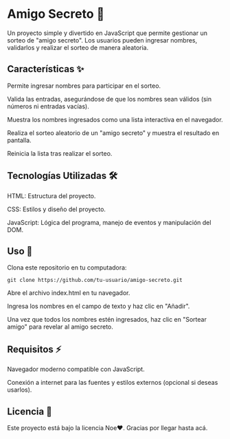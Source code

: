# Amigo Secreto 🎉

Un proyecto simple y divertido en JavaScript que permite gestionar un sorteo de "amigo secreto". Los usuarios pueden ingresar nombres, validarlos y realizar el sorteo de manera aleatoria.

## Características ✨
Permite ingresar nombres para participar en el sorteo.

Valida las entradas, asegurándose de que los nombres sean válidos (sin números ni entradas vacías).

Muestra los nombres ingresados como una lista interactiva en el navegador.

Realiza el sorteo aleatorio de un "amigo secreto" y muestra el resultado en pantalla.

Reinicia la lista tras realizar el sorteo.



## Tecnologías Utilizadas 🛠️

HTML: Estructura del proyecto.

CSS: Estilos y diseño del proyecto.

JavaScript: Lógica del programa, manejo de eventos y manipulación del DOM.

## Uso 🚀
Clona este repositorio en tu computadora:
```
git clone https://github.com/tu-usuario/amigo-secreto.git
```
Abre el archivo index.html en tu navegador.

Ingresa los nombres en el campo de texto y haz clic en "Añadir".

Una vez que todos los nombres estén ingresados, haz clic en "Sortear amigo" para revelar al amigo secreto.

## Requisitos ⚡

Navegador moderno compatible con JavaScript.

Conexión a internet para las fuentes y estilos externos (opcional si deseas usarlos).


## Licencia 📄

Este proyecto está bajo la licencia Noe❤️.
Gracias por llegar hasta acá.
